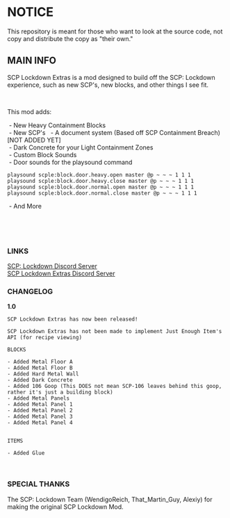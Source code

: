 # NOTICE
This repository is meant for those who want to look at the source code, not copy and distribute the copy as "their own."

## MAIN INFO

SCP Lockdown Extras is a mod designed to build off the SCP: Lockdown experience, such as new SCP's, new blocks, and other things I see fit.

 

This mod adds:

 - New Heavy Containment Blocks  
 - New SCP's  
 - A document system (Based off SCP Containment Breach) [NOT ADDED YET]  
 - Dark Concrete for your Light Containment Zones  
 - Custom Block Sounds  
 - Door sounds for the playsound command  
```
playsound scple:block.door.heavy.open master @p ~ ~ ~ 1 1 1  
playsound scple:block.door.heavy.close master @p ~ ~ ~ 1 1 1  
playsound scple:block.door.normal.open master @p ~ ~ ~ 1 1 1  
playsound scple:block.door.normal.close master @p ~ ~ ~ 1 1 1
```  
 - And More  
  
   
  
 
  
### LINKS
[SCP: Lockdown Discord Server](https://discord.gg/g7tMS2n)  
[SCP Lockdown Extras Discord Server](https://discord.gg/ajkqZhK)  
  
### CHANGELOG  
  
**1.0**
  
```
SCP Lockdown Extras has now been released!  
  
SCP Lockdown Extras has not been made to implement Just Enough Item's API (for recipe viewing)  
  
BLOCKS  

- Added Metal Floor A  
- Added Metal Floor B  
- Added Hard Metal Wall  
- Added Dark Concrete  
- Added 106 Goop (This DOES not mean SCP-106 leaves behind this goop, rather it's just a building block)  
- Added Metal Panels  
- Added Metal Panel 1  
- Added Metal Panel 2  
- Added Metal Panel 3  
- Added Metal Panel 4  
   
  
ITEMS  
  
- Added Glue
```  
  
 
  
  
  
### SPECIAL THANKS 
  
The SCP: Lockdown Team (WendigoReich, That_Martin_Guy, Alexiy) for making the original SCP Lockdown Mod.
